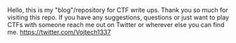 Hello, this is my "blog"/repository for CTF write ups. Thank you so much for visiting this repo. If you have any suggestions, questions or just want to play CTFs with someone reach me out 
on Twitter or wherever else you can find me.
https://twitter.com/Vojtech1337
